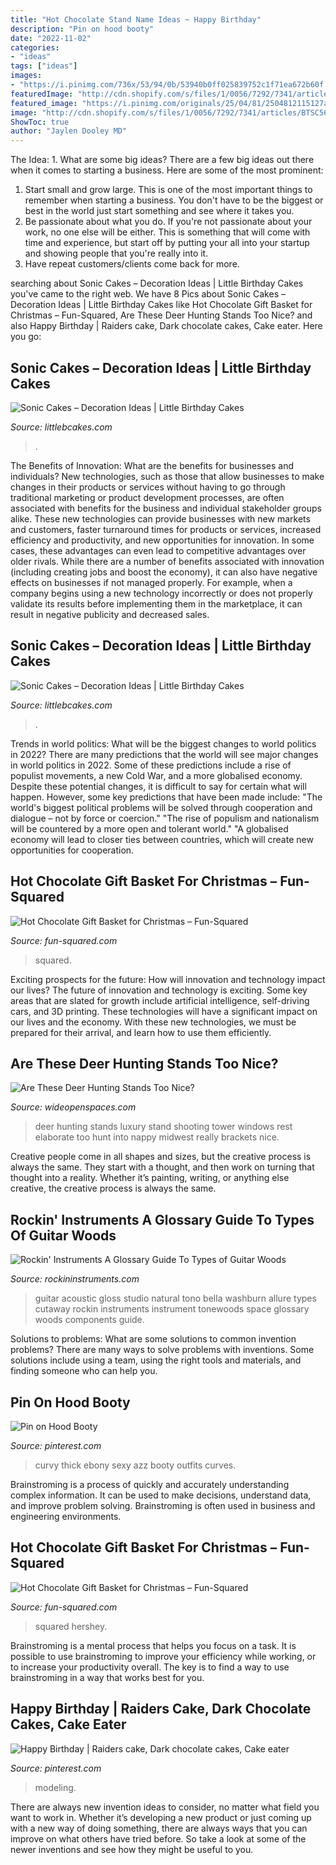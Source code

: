 ```yaml
---
title: "Hot Chocolate Stand Name Ideas ~ Happy Birthday"
description: "Pin on hood booty"
date: "2022-11-02"
categories:
- "ideas"
tags: ["ideas"]
images:
- "https://i.pinimg.com/736x/53/94/0b/53940b0ff025839752c1f71ea672b60f.jpg"
featuredImage: "http://cdn.shopify.com/s/files/1/0056/7292/7341/articles/BTSC56SCE-D-U-DSC02144-600x600_1024x1024.jpg?v=1591295748"
featured_image: "https://i.pinimg.com/originals/25/04/81/2504812115127ad059bd251db4faea69.jpg"
image: "http://cdn.shopify.com/s/files/1/0056/7292/7341/articles/BTSC56SCE-D-U-DSC02144-600x600_1024x1024.jpg?v=1591295748"
ShowToc: true
author: "Jaylen Dooley MD"
---
```



The Idea: 1. What are some big ideas?
There are a few big ideas out there when it comes to starting a business. Here are some of the most prominent:
1. Start small and grow large. This is one of the most important things to remember when starting a business. You don't have to be the biggest or best in the world just start something and see where it takes you.
2. Be passionate about what you do. If you're not passionate about your work, no one else will be either. This is something that will come with time and experience, but start off by putting your all into your startup and showing people that you're really into it.
3. Have repeat customers/clients come back for more.

	

		
searching about Sonic Cakes – Decoration Ideas | Little Birthday Cakes you've came to the right web. We have 8 Pics about Sonic Cakes – Decoration Ideas | Little Birthday Cakes like Hot Chocolate Gift Basket for Christmas – Fun-Squared, Are These Deer Hunting Stands Too Nice? and also Happy Birthday | Raiders cake, Dark chocolate cakes, Cake eater. Here you go:
		
    
## Sonic Cakes – Decoration Ideas | Little Birthday Cakes

<img loading=lazy src="https://www.littlebcakes.com/wp-content/uploads/2014/05/Sonic-Cupcake-Cakes.jpg" onerror="this.onerror=null;this.src='https://tse2.mm.bing.net/th?id=OIP.LXL-JeZk9wzDXh-Q4KWlWAHaE8&amp;pid=15.1';" alt="Sonic Cakes – Decoration Ideas | Little Birthday Cakes">

_Source: littlebcakes.com_

>. 

	

The Benefits of Innovation: What are the benefits for businesses and individuals?
New technologies, such as those that allow businesses to make changes in their products or services without having to go through traditional marketing or product development processes, are often associated with benefits for the business and individual stakeholder groups alike. These new technologies can provide businesses with new markets and customers, faster turnaround times for products or services, increased efficiency and productivity, and new opportunities for innovation. In some cases, these advantages can even lead to competitive advantages over older rivals.
While there are a number of benefits associated with innovation (including creating jobs and boost the economy), it can also have negative effects on businesses if not managed properly. For example, when a company begins using a new technology incorrectly or does not properly validate its results before implementing them in the marketplace, it can result in negative publicity and decreased sales.

    
## Sonic Cakes – Decoration Ideas | Little Birthday Cakes

<img loading=lazy src="https://www.littlebcakes.com/wp-content/uploads/2014/05/Sonic-The-Hedgehog-Birthday-Cake.jpg" onerror="this.onerror=null;this.src='https://tse3.mm.bing.net/th?id=OIP.3Sy68UgKiYQK4UEI0LJdSwHaGf&amp;pid=15.1';" alt="Sonic Cakes – Decoration Ideas | Little Birthday Cakes">

_Source: littlebcakes.com_

>. 

	

Trends in world politics: What will be the biggest changes to world politics in 2022?
There are many predictions that the world will see major changes in world politics in 2022. Some of these predictions include a rise of populist movements, a new Cold War, and a more globalised economy. Despite these potential changes, it is difficult to say for certain what will happen. However, some key predictions that have been made include: 
"The world's biggest political problems will be solved through cooperation and dialogue – not by force or coercion."
"The rise of populism and nationalism will be countered by a more open and tolerant world."
"A globalised economy will lead to closer ties between countries, which will create new opportunities for cooperation.

    
## Hot Chocolate Gift Basket For Christmas – Fun-Squared

<img loading=lazy src="https://fun-squared.com/wp-content/uploads/2016/10/HotChocolateGiftBasket.jpg" onerror="this.onerror=null;this.src='https://tse3.mm.bing.net/th?id=OIP.XdqeFRWve68X6OQacPUw_gHaKc&amp;pid=15.1';" alt="Hot Chocolate Gift Basket for Christmas – Fun-Squared">

_Source: fun-squared.com_

>squared. 

	

Exciting prospects for the future: How will innovation and technology impact our lives?
The future of innovation and technology is exciting. Some key areas that are slated for growth include artificial intelligence, self-driving cars, and 3D printing. These technologies will have a significant impact on our lives and the economy. With these new technologies, we must be prepared for their arrival, and learn how to use them efficiently.

    
## Are These Deer Hunting Stands Too Nice?

<img loading=lazy src="http://cdn0.wideopenspaces.com/wp-content/uploads/2015/12/7160087960_3708b2bab9_b.jpg" onerror="this.onerror=null;this.src='https://tse4.mm.bing.net/th?id=OIP._RrVrKDZ2CyO0IbcVKKRSwAAAA&amp;pid=15.1';" alt="Are These Deer Hunting Stands Too Nice?">

_Source: wideopenspaces.com_

>deer hunting stands luxury stand shooting tower windows rest elaborate too hunt into nappy midwest really brackets nice. 

	

Creative people come in all shapes and sizes, but the creative process is always the same. They start with a thought, and then work on turning that thought into a reality. Whether it’s painting, writing, or anything else creative, the creative process is always the same.

    
## Rockin&#039; Instruments A Glossary Guide To Types Of Guitar Woods

<img loading=lazy src="http://cdn.shopify.com/s/files/1/0056/7292/7341/articles/BTSC56SCE-D-U-DSC02144-600x600_1024x1024.jpg?v=1591295748" onerror="this.onerror=null;this.src='https://tse4.mm.bing.net/th?id=OIP.YQ8yvbisEKL9Ofr60KcNVwHaHa&amp;pid=15.1';" alt="Rockin&#039; Instruments A Glossary Guide To Types of Guitar Woods">

_Source: rockininstruments.com_

>guitar acoustic gloss studio natural tono bella washburn allure types cutaway rockin instruments instrument tonewoods space glossary woods components guide. 

	

Solutions to problems: What are some solutions to common invention problems?
There are many ways to solve problems with inventions. Some solutions include using a team, using the right tools and materials, and finding someone who can help you.

    
## Pin On Hood Booty

<img loading=lazy src="https://i.pinimg.com/736x/53/94/0b/53940b0ff025839752c1f71ea672b60f.jpg" onerror="this.onerror=null;this.src='https://tse4.mm.bing.net/th?id=OIP.9WLOoqn4kXffxkUreGLt-gHaLR&amp;pid=15.1';" alt="Pin on Hood Booty">

_Source: pinterest.com_

>curvy thick ebony sexy azz booty outfits curves. 

	

Brainstroming is a process of quickly and accurately understanding complex information. It can be used to make decisions, understand data, and improve problem solving. Brainstroming is often used in business and engineering environments.

    
## Hot Chocolate Gift Basket For Christmas – Fun-Squared

<img loading=lazy src="https://fun-squared.com/wp-content/uploads/2016/11/kisses-1.jpg" onerror="this.onerror=null;this.src='https://tse4.mm.bing.net/th?id=OIP.RwY66h0GqH9jpFB1uK4nDwHaLE&amp;pid=15.1';" alt="Hot Chocolate Gift Basket for Christmas – Fun-Squared">

_Source: fun-squared.com_

>squared hershey. 

	

Brainstroming is a mental process that helps you focus on a task. It is possible to use brainstroming to improve your efficiency while working, or to increase your productivity overall. The key is to find a way to use brainstroming in a way that works best for you.

    
## Happy Birthday | Raiders Cake, Dark Chocolate Cakes, Cake Eater

<img loading=lazy src="https://i.pinimg.com/originals/25/04/81/2504812115127ad059bd251db4faea69.jpg" onerror="this.onerror=null;this.src='https://tse3.mm.bing.net/th?id=OIP.H_imNomC6SfumM1rAa3kIQHaNK&amp;pid=15.1';" alt="Happy Birthday | Raiders cake, Dark chocolate cakes, Cake eater">

_Source: pinterest.com_

>modeling. 

	

There are always new invention ideas to consider, no matter what field you want to work in. Whether it’s developing a new product or just coming up with a new way of doing something, there are always ways that you can improve on what others have tried before. So take a look at some of the newer inventions and see how they might be useful to you.

